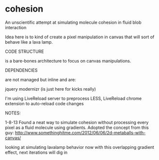 cohesion
========

An unscientific attempt at simulating molecule cohesion in fluid blob interaction


Idea here is to kind of create a pixel manipulation in canvas that will sort of behave like a lava lamp.



CODE STRUCTURE 

is a bare-bones architecture to focus on canvas manipulations.



DEPENDENCIES

are not managed but inline and are:

jquery
modernizr (is just here for kicks really)


I'm using LiveReload server to preprocess LESS, LiveReload chrome extension to auto-reload code changes





NOTES:

1-8-13
Found a neat way to simulate cohesion without processing every pixel as a fluid molecule using gradients.
Adopted the concept from this guy:
http://www.somethinghitme.com/2012/06/06/2d-metaballs-with-canvas/

looking at simulating lavalamp behavior now with this overlapping gradient effect, next iterations will dig in